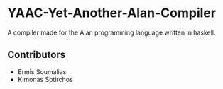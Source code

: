 # YAAC-Yet-Another-Alan-Compiler
A compiler made for the Alan programming language written in haskell.

## Contributors
* Ermis Soumalias
* Kimonas Sotirchos